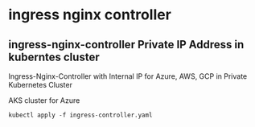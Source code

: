 # ingress nginx controller

## ingress-nginx-controller Private IP Address in kuberntes cluster

Ingress-Nginx-Controller with Internal IP for Azure, AWS, GCP in Private Kubernetes Cluster 

AKS cluster for Azure

```
kubectl apply -f ingress-controller.yaml
```

